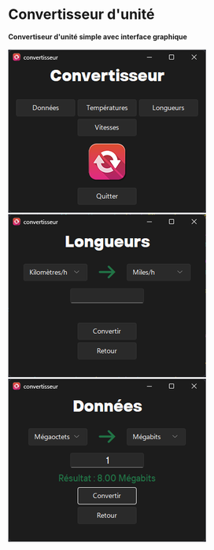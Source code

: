 # Convertisseur d'unité

#### Convertiseur d'unité simple avec interface graphique

![image](Screenshot_menu.png)
![image](Screenshot_vitesses.png)
![image](Screenshot_donnée.png)
